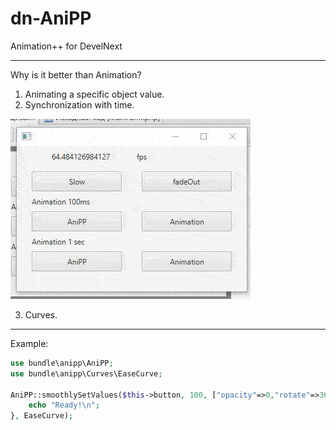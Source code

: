 # dn-AniPP
Animation++ for DevelNext

---

Why is it better than Animation?
1. Animating a specific object value.
2. Synchronization with time.

![](TSync.gif)

3. Curves.

---

Example:
```php
use bundle\anipp\AniPP;
use bundle\anipp\Curves\EaseCurve;

AniPP::smoothlySetValues($this->button, 100, ["opacity"=>0,"rotate"=>360], function (){
	echo "Ready!\n";
}, EaseCurve);
```

